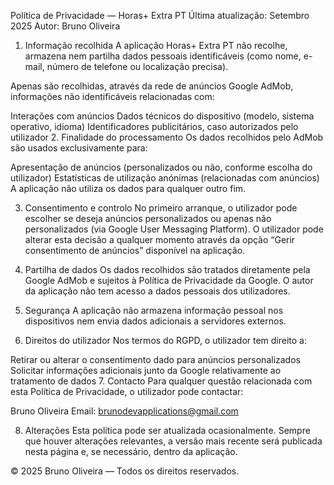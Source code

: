 Política de Privacidade — Horas+ Extra PT
Última atualização: Setembro 2025
Autor: Bruno Oliveira

1. Informação recolhida
A aplicação Horas+ Extra PT não recolhe, armazena nem partilha dados pessoais identificáveis (como nome, e-mail, número de telefone ou localização precisa).

Apenas são recolhidas, através da rede de anúncios Google AdMob, informações não identificáveis relacionadas com:

Interações com anúncios
Dados técnicos do dispositivo (modelo, sistema operativo, idioma)
Identificadores publicitários, caso autorizados pelo utilizador
2. Finalidade do processamento
Os dados recolhidos pelo AdMob são usados exclusivamente para:

Apresentação de anúncios (personalizados ou não, conforme escolha do utilizador)
Estatísticas de utilização anónimas (relacionadas com anúncios)
A aplicação não utiliza os dados para qualquer outro fim.

3. Consentimento e controlo
No primeiro arranque, o utilizador pode escolher se deseja anúncios personalizados ou apenas não personalizados (via Google User Messaging Platform). O utilizador pode alterar esta decisão a qualquer momento através da opção “Gerir consentimento de anúncios” disponível na aplicação.

4. Partilha de dados
Os dados recolhidos são tratados diretamente pela Google AdMob e sujeitos à Política de Privacidade da Google. O autor da aplicação não tem acesso a dados pessoais dos utilizadores.

5. Segurança
A aplicação não armazena informação pessoal nos dispositivos nem envia dados adicionais a servidores externos.

6. Direitos do utilizador
Nos termos do RGPD, o utilizador tem direito a:

Retirar ou alterar o consentimento dado para anúncios personalizados
Solicitar informações adicionais junto da Google relativamente ao tratamento de dados
7. Contacto
Para qualquer questão relacionada com esta Política de Privacidade, o utilizador pode contactar:

Bruno Oliveira
Email: brunodevapplications@gmail.com

8. Alterações
Esta política pode ser atualizada ocasionalmente. Sempre que houver alterações relevantes, a versão mais recente será publicada nesta página e, se necessário, dentro da aplicação.

© 2025 Bruno Oliveira — Todos os direitos reservados.